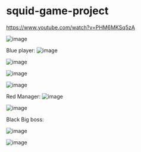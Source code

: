 # squid-game-project
https://www.youtube.com/watch?v=PHM6MKSq5zA

![image](https://user-images.githubusercontent.com/66279141/156170860-a10d6ecb-65ec-486d-99eb-23d505dd59ef.png)

Blue player: 
![image](https://user-images.githubusercontent.com/66279141/156170930-ebb0cdd8-5087-45dd-ba2e-565e74a5bf9e.png)


![image](https://user-images.githubusercontent.com/66279141/156170957-f9fb98b4-9eb8-41f5-a717-4b8fed8766a5.png)


![image](https://user-images.githubusercontent.com/66279141/156170987-d29d1f10-c0b5-4e28-be10-42b9e6d5bae2.png)

![image](https://user-images.githubusercontent.com/66279141/156171051-a14a57a0-d872-4d4f-9307-1f286569d25e.png)

Red Manager:
![image](https://user-images.githubusercontent.com/66279141/156171173-f40f3696-8085-481e-8ca5-676f5daa12c5.png)

![image](https://user-images.githubusercontent.com/66279141/156171201-924894f6-37b9-4b6b-b1cc-d39e39c19111.png)

Black Big boss:

![image](https://user-images.githubusercontent.com/66279141/156171308-8f0866d8-1842-4ae8-b363-c1afa7bebba9.png)

![image](https://user-images.githubusercontent.com/66279141/156171356-dac54de3-1371-4bf3-a3c8-2fb2055aaed0.png)
